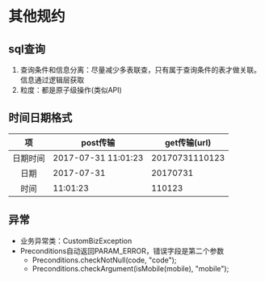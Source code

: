 # 其他规约

## sql查询
1. 查询条件和信息分离：尽量减少多表联查，只有属于查询条件的表才做关联。信息通过逻辑层获取
1. 粒度：都是原子级操作(类似API)

## 时间日期格式

| 项 | post传输 | get传输(url) |
| :----: | ---- | ---- |
| 日期时间 | 2017-07-31 11:01:23 | 20170731110123 |
| 日期 | 2017-07-31 | 20170731 |
| 时间 | 11:01:23 | 110123 |

## 异常
* 业务异常类：CustomBizException
* Preconditions自动返回PARAM_ERROR，错误字段是第二个参数
  * Preconditions.checkNotNull(code, "code");
  * Preconditions.checkArgument(isMobile(mobile), "mobile");
